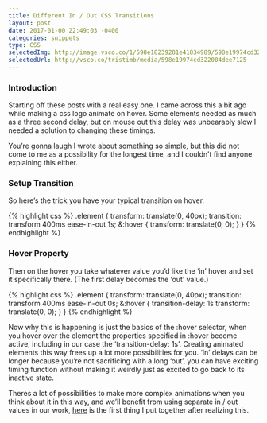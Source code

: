 ```yaml
---
title: Different In / Out CSS Transitions
layout: post
date: 2017-01-00 22:49:03 -0400
categories: snippets
type: CSS
selectedImg: http://image.vsco.co/1/598e18239281e41834989/598e19974cd322004dee7125/vsco_081117.jpg
selectedUrl: http://vsco.co/tristimb/media/598e19974cd322004dee7125
---
```


### Introduction

Starting off these posts with a real easy one. I came across this a bit ago while making a css logo animate on hover. Some elements needed as much as a three second delay, but on mouse out this delay was unbearably slow I needed a solution to changing these timings.

You’re gonna laugh I wrote about something so simple, but this did not come to me as a possibility for the longest time, and I couldn’t find anyone explaining this either.

### Setup Transition

So here’s the trick you have your typical transition on hover.

{% highlight css %}
.element {
    transform: translate(0, 40px);
    transition: transform 400ms ease-in-out 1s;
    &:hover {
        transform: translate(0, 0);
    }
}
{% endhighlight %}

### Hover Property

Then on the hover you take whatever value you’d like the ‘in’ hover and set it specifically there. (The first delay becomes the ‘out’ value.)

{% highlight css %}
.element {
    transform: translate(0, 40px);
    transition: transform 400ms ease-in-out 0s;
    &:hover {
        transition-delay: 1s
        transform: translate(0, 0);
    }
}
{% endhighlight %}

Now why this is happening is just the basics of the :hover selector, when you hover over the element the properties specified in :hover become active, including in our case the ‘transition-delay: 1s’. Creating animated elements this way frees up a lot more possibilities for you. ‘In’ delays can be longer because you’re not sacrificing with a long ‘out’, you can have exciting timing function without making it weirdly just as excited to go back to its inactive state.

Theres a lot of possibilities to make more complex animations when you think about it in this way, and we’ll benefit from using separate in / out values in our work, [here](https://codepen.io/tatimblin/pen/mRyEbW) is the first thing I put together after realizing this.